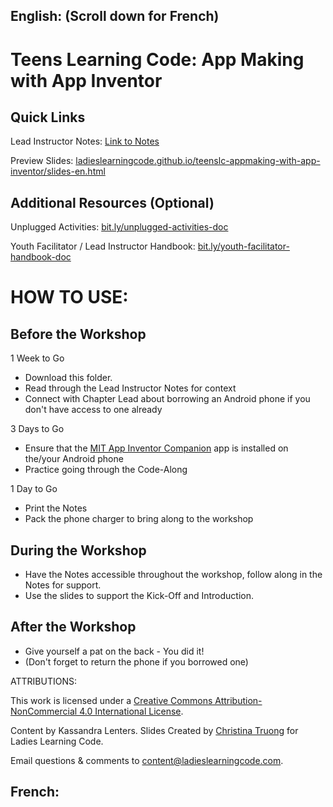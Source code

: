## English: (Scroll down for French)

# Teens Learning Code: App Making with App Inventor

## Quick Links

Lead Instructor Notes: <a href="https://docs.google.com/document/d/1d-YJZwSZ-xVIC5UAB3nCvGsKRwmQLFk-gmKMbcIk73A/edit?usp=sharing">Link to Notes</a>

Preview Slides: <a href="https://ladieslearningcode.github.io/teenslc-appmaking-with=app-inventor/slides-en.html">ladieslearningcode.github.io/teenslc-appmaking-with-app-inventor/slides-en.html</a>

<!--Activity List: <a href="http://bit.ly/scratch-activity-list">bit.ly/...</a>-->

## Additional Resources (Optional)

Unplugged Activities: <a href="http://bit.ly/unplugged-activities-doc">bit.ly/unplugged-activities-doc</a>

Youth Facilitator / Lead Instructor Handbook: <a href="http://bit.ly/youth-facilitator-handbook-doc">bit.ly/youth-facilitator-handbook-doc</a>


# HOW TO USE:
## Before the Workshop
1 Week to Go

* Download this folder.
* Read through the Lead Instructor Notes for context
* Connect with Chapter Lead about borrowing an Android phone if you don't have access to one already

3 Days to Go

<!--* Select one activity from the Activity List-->
* Ensure that the <a href="https://play.google.com/store/apps/details?id=edu.mit.appinventor.aicompanion3&hl=en">MIT App Inventor Companion</a> app is installed on the/your Android phone
* Practice going through the Code-Along

<!--2 Days To Go

* Update the slides (in a text editor, like <a href="https://atom.io/">atom.io</a>):
  * Insert the network info (Slide 1 and 25)
  * Edit the Agenda to adjust timing and/or activities, if applicable (Slide 5)
  * Replace the Example Project URL, if applicable (Slide 10)
-->
1 Day to Go

* Print the Notes <!--and Solution Sheet(s) (found in Activity List) to bring to the workshop.-->
* Pack the phone charger to bring along to the workshop

## During the Workshop
* Have the Notes accessible throughout the workshop, follow along in the Notes for support.
* Use the slides to support the Kick-Off and Introduction.

## After the Workshop
* Give yourself a pat on the back - You did it!
* (Don't forget to return the phone if you borrowed one)


ATTRIBUTIONS:

This work is licensed under a <a rel="license" href="http://creativecommons.org/licenses/by-nc/4.0/">Creative Commons Attribution-NonCommercial 4.0 International License</a>.

Content by Kassandra Lenters. Slides Created by [Christina Truong](http://twitter.com/christinatruong) for Ladies Learning Code.

Email questions & comments to <content@ladieslearningcode.com>.


## French:
